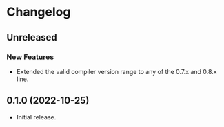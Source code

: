 # Changelog

## Unreleased

### New Features

- Extended the valid compiler version range to any of the 0.7.x and 0.8.x line.

## 0.1.0 (2022-10-25)

- Initial release.
